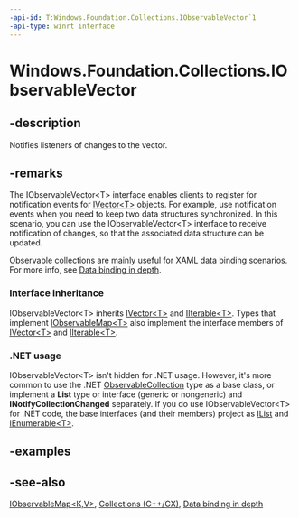 ```yaml
---
-api-id: T:Windows.Foundation.Collections.IObservableVector`1
-api-type: winrt interface
---
```


<!-- Interface syntax.
public interface IObservableVector<T> : Windows.Foundation.Collections.IVector<T>
-->

# Windows.Foundation.Collections.IObservableVector<T>

## -description
Notifies listeners of changes to the vector.

## -remarks
The IObservableVector&lt;T&gt; interface enables clients to register for notification events for [IVector&lt;T&gt;](ivector_1.md) objects. For example, use notification events when you need to keep two data structures synchronized. In this scenario, you can use the IObservableVector&lt;T&gt; interface to receive notification of changes, so that the associated data structure can be updated.

Observable collections are mainly useful for XAML data binding scenarios. For more info, see [Data binding in depth](https://msdn.microsoft.com/library/41e1b4f1-6caf-4128-a61a-4e400b149011).

### Interface inheritance

IObservableVector&lt;T&gt; inherits [IVector&lt;T&gt;](ivector_1.md) and [IIterable&lt;T&gt;](iiterable_1.md). Types that implement [IObservableMap&lt;T&gt;](iobservablemap_2.md) also implement the interface members of [IVector&lt;T&gt;](ivector_1.md) and [IIterable&lt;T&gt;](iiterable_1.md).

### .NET usage

IObservableVector&lt;T&gt; isn't hidden for .NET usage. However, it's more common to use the .NET [ObservableCollection<T>](https://docs.microsoft.com/dotnet/api/system.collections.objectmodel.observablecollection-1) type as a base class, or implement a **List** type or interface (generic or nongeneric) and **INotifyCollectionChanged** separately. If you do use IObservableVector&lt;T&gt; for .NET code, the base interfaces (and their members) project as [IList<T>](https://docs.microsoft.com/dotnet/api/system.collections.generic.ilist-1) and [IEnumerable&lt;T&gt;](https://docs.microsoft.com/dotnet/api/system.collections.generic.ienumerable-1).

## -examples

## -see-also
[IObservableMap&lt;K,V&gt;](iobservablemap_2.md), [Collections (C++/CX)](https://docs.microsoft.com/cpp/cppcx/collections-c-cx), [Data binding in depth](https://msdn.microsoft.com/library/41e1b4f1-6caf-4128-a61a-4e400b149011)
